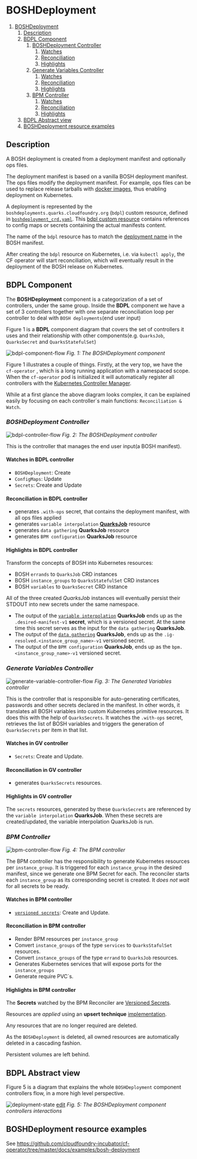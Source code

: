 # BOSHDeployment

1. [BOSHDeployment](#boshdeployment)
   1. [Description](#description)
   2. [BDPL Component](#bdpl-component)
      1. [BOSHDeployment Controller](#boshdeployment-controller)
         1. [Watches](#watches-in-bdpl-controller)
         2. [Reconciliation](#reconciliation-in-bdpl-controller)
         3. [Highlights](#highlights-in-bdpl-controller)
      2. [Generate Variables Controller](#generate-variables-controller)
         1. [Watches](#watches-in-gv-controller)
         2. [Reconciliation](#reconciliation-in-gv-controller)
         3. [Highlights](#highlights-in-gv-controller)
      3. [BPM Controller](#bpm-controller)
         1. [Watches](#watches-in-bpm-controller)
         2. [Reconciliation](#reconciliation-in-bpm-controller)
         3. [Highlights](#highlights-in-bpm-controller)
   3. [BDPL Abstract view](#bdpl-abstract-view)
   4. [BOSHDeployment resource examples](#boshdeployment-resource-examples)

## Description

A BOSH deployment is created from a deployment manifest and optionally ops files.

The deployment manifest is based on a vanilla BOSH deployment manifest.
The ops files modify the deployment manifest. For example, ops files can be used to replace release tarballs with [docker images](https://ci.flintstone.cf.cloud.ibm.com/teams/containerization/pipelines/release-images), thus enabling deployment on Kubernetes.

A deployment is represented by the `boshdeployments.quarks.cloudfoundry.org` (`bdpl`) custom resource, defined in [`boshdeployment_crd.yaml`](https://github.com/cloudfoundry-incubator/cf-operator/tree/master/docs/crds/quarks_v1alpha1_boshdeployment_crd.yaml).
This [bdpl custom resource](https://github.com/cloudfoundry-incubator/cf-operator/tree/master/docs/examples/bosh-deployment/boshdeployment.yaml) contains references to config maps or secrets containing the actual manifests content.

The name of the `bdpl` resource has to match the [deployment name](https://bosh.io/docs/manifest-v2/#deployment) in the BOSH manifest.

After creating the `bdpl` resource on Kubernetes, i.e. via `kubectl apply`, the CF operator will start reconciliation, which will eventually result in the deployment
of the BOSH release on Kubernetes.

## BDPL Component

The **BOSHDeployment** component is a categorization of a set of controllers, under the same group. Inside the **BDPL** component we have a set of 3 controllers together with one separate reconciliation loop per controller to deal with `BOSH deployments`(end user input)

Figure 1 is a **BDPL** component diagram that covers the set of controllers it uses and their relationship with other components(e.g. `QuarksJob`, `QuarksSecret` and `QuarksStatefulSet`)

![bdpl-component-flow](quarks_bdplcomponent_flow.png)
*Fig. 1: The BOSHDeployment component*

Figure 1 illustrates a couple of things. Firstly, at the very top, we have the `cf-operator` , which is a long running application with a namespaced scope. When the `cf-operator` pod is initialized it will automatically register all controllers with the [Kubernetes Controller Manager](https://kubernetes.io/docs/reference/command-line-tools-reference/kube-controller-manager/).

While at a first glance the above diagram looks complex, it can be explained easily by focusing on each controller´s main functions: `Reconciliation & Watch`.

### **_BOSHDeployment Controller_**

![bdpl-controller-flow](quarks_bdplcontroller_flow.png)
*Fig. 2: The BOSHDeployment controller*

This is the controller that manages the end user input(a BOSH manifest).

#### Watches in BDPL controller

- `BOSHDeployment`: Create
- `ConfigMaps`: Update
- `Secrets`: Create and Update

#### Reconciliation in BDPL controller

- generates `.with-ops` secret, that contains the deployment manifest, with all ops files applied
- generates `variable interpolation` [**QuarksJob**](https://github.com/cloudfoundry-incubator/quarks-job/tree/master/README.md#one-off-jobs-auto-errands) resource
- generates `data gathering` **QuarksJob** resource
- generates `BPM configuration` **QuarksJob** resource

#### Highlights in BDPL controller

Transform the concepts of BOSH into Kubernetes resources:

- BOSH `errands` to `QuarksJob` CRD instances
- BOSH `instance_groups` to `QuarksStatefulSet` CRD instances
- BOSH `variables` to `QuarksSecret` CRD instance

All of the three created *QuarksJob* instances will eventually persist their STDOUT into new secrets under the same namespace.

- The output of the [`variable interpolation`](https://github.com/cloudfoundry-incubator/cf-operator/tree/master/docs/commands/cf-operator_util_variable-interpolation.md) **QuarksJob** ends up as the `.desired-manifest-v1` **secret**, which is a versioned secret. At the same time this secret serves as the input for the `data gathering` **QuarksJob**.
- The output of the [`data gathering`](https://github.com/cloudfoundry-incubator/cf-operator/tree/master/docs/commands/cf-operator_util_instance-group.md) **QuarksJob**, ends up
as the `.ig-resolved.<instance_group_name>-v1` versioned secret.
- The output of the `BPM configuration` **QuarksJob**, ends up as the `bpm.<instance_group_name>-v1` versioned secret.

### **_Generate Variables Controller_**

![generate-variable-controller-flow](quarks_gvariablecontroller_flow.png)
*Fig. 3: The Generated Variables controller*

This is the controller that is responsible for auto-generating certificates, passwords and other secrets declared in the manifest. In other words, it translates all BOSH variables into custom Kubernetes primitive resources. It does this with the help of `QuarksSecrets`. It watches the `.with-ops` secret, retrieves the list of BOSH variables and triggers the generation of `QuarksSecrets` per item in that list.

#### Watches in GV controller

- `Secrets`: Create and Update.

#### Reconciliation in GV controller

- generates `QuarksSecrets` resources.

#### Highlights in GV controller

The `secrets` resources,  generated by these `QuarksSecrets` are referenced by the `variable interpolation` **QuarksJob**. When these secrets are created/updated, the variable interpolation QuarksJob is run.

### **_BPM Controller_**

![bpm-controller-flow](quarks_bpm-controller_flow.png)
*Fig. 4: The BPM controller*

The BPM controller has the responsibility to generate Kubernetes resources per `instance_group`. It is triggered for each `instance_group` in the desired manifest, since we generate one BPM Secret for each. The reconciler starts each `instance_group` as its corresponding secret is created. It *does not wait* for all secrets to be ready.

#### Watches in BPM controller

- [`versioned secrets`](https://github.com/cloudfoundry-incubator/quarks-job/blob/master/docs/quarksjob.md#versioned-secrets): Create and Update.

#### Reconciliation in BPM controller

- Render BPM resources per `instance_group`
- Convert `instance_groups` of the type `services` to `QuarksStafulSet` resources.
- Convert `instance_groups` of the type `errand` to `QuarksJob` resources.
- Generates Kubernetes services that will expose ports for the `instance_groups`
- Generate require PVC´s.

#### Highlights in BPM controller

The **Secrets** watched by the BPM Reconciler are [Versioned Secrets](https://github.com/cloudfoundry-incubator/quarks-job/blob/master/docs/quarksjob.md#versioned-secrets).

Resources are _applied_ using an **upsert technique** [implementation](https://godoc.org/sigs.k8s.io/controller-runtime/pkg/controller/controllerutil#CreateOrUpdate).

Any resources that are no longer required are deleted.

As the `BOSHDeployment` is deleted, all owned resources are automatically deleted in a cascading fashion.

Persistent volumes are left behind.

## BDPL Abstract view

Figure 5 is a diagram that explains the whole `BOSHDeployment` component controllers flow, in a more high level perspective.

![deployment-state](https://docs.google.com/drawings/d/e/2PACX-1vTsCO5USd8AJIk_uHMRKl0NABuW85uVGJNebNvgI0Hz_9jhle6fcynLTcHh8cxW6lMgaV_DWyPEvm2-/pub?w=3161&h=2376)
[edit](https://docs.google.com/drawings/d/126ExNqPxDg1LcB14pbtS5S-iJzLYPyXZ5Jr9vTfFqXA/edit?usp=sharing)
*Fig. 5: The BOSHDeployment component controllers interactions*

## BOSHDeployment resource examples

See https://github.com/cloudfoundry-incubator/cf-operator/tree/master/docs/examples/bosh-deployment
